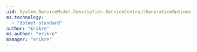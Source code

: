 ```yaml
---
uid: System.ServiceModel.Description.ServiceContractGenerationOptions
ms.technology: 
  - "dotnet-standard"
author: "Erikre"
ms.author: "erikre"
manager: "erikre"
---
```

